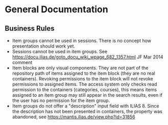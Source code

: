 # General Documentation

## Business Rules

- Item groups cannot be used in sessions. There is no concept how presentation should work yet.
- Sessions cannot be used in item groups. See  https://docu.ilias.de/goto_docu_wiki_wpage_682_1357.html JF Mar 2014 comment
- Item blocks are only visual components. They are not part of the repository path of items assigned to the item block (they are no real containers). Revoking permissions to the item block will not revoke permissions to assigned items. The access system only checks read permission to the containers (categories, courses), this means items assigned to an item group may still appear in the search results, even if the user has no permission for the item group.
- Item groups do not offer a "description" input field with ILIAS 8. Since the description has not been presented in containers, the property was abandoned, see https://mantis.ilias.de/view.php?id=31856